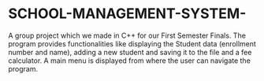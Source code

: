 # SCHOOL-MANAGEMENT-SYSTEM-
A group project which we made in C++ for our First Semester Finals. The program provides functionalities like displaying the Student data (enrollment number and name), adding a new student and saving it to the file and a fee calculator. A main menu is displayed from where the user can navigate the program.
